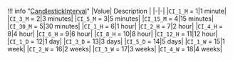 !!! info "[CandlestickInterval](/../../schemas/candlestick_interval)"
    |Value| Description |
    |-|-|
    |`CI_1_M` = 1|1 minute|
    |`CI_3_M` = 2|3 minutes|
    |`CI_5_M` = 3|5 minutes|
    |`CI_15_M` = 4|15 minutes|
    |`CI_30_M` = 5|30 minutes|
    |`CI_1_H` = 6|1 hour|
    |`CI_2_H` = 7|2 hour|
    |`CI_4_H` = 8|4 hour|
    |`CI_6_H` = 9|6 hour|
    |`CI_8_H` = 10|8 hour|
    |`CI_12_H` = 11|12 hour|
    |`CI_1_D` = 12|1 day|
    |`CI_3_D` = 13|3 days|
    |`CI_5_D` = 14|5 days|
    |`CI_1_W` = 15|1 week|
    |`CI_2_W` = 16|2 weeks|
    |`CI_3_W` = 17|3 weeks|
    |`CI_4_W` = 18|4 weeks|
